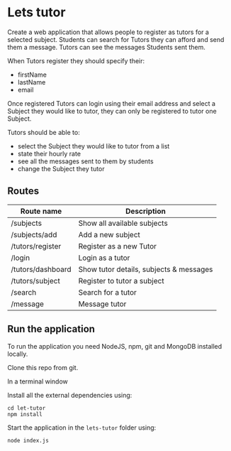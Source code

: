 # Lets tutor

Create a web application that allows people to register as tutors for a selected subject. Students can search for Tutors they can afford and send them a message. Tutors can see the messages Students sent them.

When Tutors register they should specify their:

  * firstName
  * lastName
  * email

Once registered Tutors can login using their email address and select a Subject they would like to tutor, they can only be registered to tutor one Subject.

Tutors should be able to:

  * select the Subject they would like to tutor from a list
  * state their hourly rate
  * see all the messages sent to them by students
  * change the Subject they tutor

## Routes

|  Route name          | Description                  |
|----------------------|------------------------------|
| /subjects            | Show all available subjects  |
| /subjects/add        | Add a new subject            |
| /tutors/register     | Register as a new Tutor      |
| /login               | Login as a tutor             |
| /tutors/dashboard    | Show tutor details, subjects & messages |
| /tutors/subject      | Register to tutor a subject  |
| /search              | Search for a tutor           |
| /message             | Message tutor                |


## Run the application

To run the application you need NodeJS, npm, git and MongoDB installed locally.

Clone this repo from git.

In a terminal window

Install all the external dependencies using:

```
cd let-tutor
npm install
```

Start the application in the `lets-tutor` folder using:

```
node index.js
```



